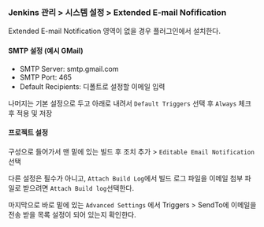 ### Jenkins 관리 > 시스템 설정 > Extended E-mail Nofification
Extended E-mail Notification 영역이 없을 경우 플러그인에서 설치한다.

#### SMTP 설정 (예시 GMail)
- SMTP Server: smtp.gmail.com
- SMTP Port: 465
- Default Recipients: 디폴트로 설정할 이메일 입력

나머지는 기본 설정으로 두고 아래로 내려서 ```Default Triggers``` 선택 후 ```Always``` 체크 후 적용 및 저장

#### 프로젝트 설정
구성으로 들어가서 맨 밑에 있는 빌드 후 조치 추가 > ```Editable Email Notification``` 선택

다른 설정은 필수가 아니고, ```Attach Build Log```에서 빌드 로그 파일을 이메일 첨부 파일로 받으려면 ```Attach Build log```선택한다.

마지막으로 바로 밑에 있는 ```Advanced Settings``` 에서 Triggers > SendTo에 이메일을 전송 받을 목록 설정이 되어 있는지 확인한다. 
